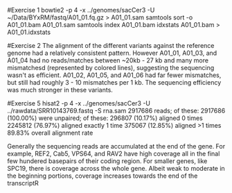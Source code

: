 
#Exercise 1
bowtie2 -p 4 -x ../genomes/sacCer3 -U ~/Data/BYxRM/fastq/A01_01.fq.gz > A01_01.sam
samtools sort -o A01_01.bam A01_01.sam
samtools index A01_01.bam
idxstats A01_01.bam > A01_01.idxstats


#Exercise 2
The alignment of the different variants against the reference genome had a relatively consistent pattern. However A01_01, A01_03, and A01_04 had no reads/matches between ~20kb - 27 kb and many more mismatchesd (represented by colored lines), suggesting the sequencing wasn't as efficient. A01_02, A01_05, and A01_06 had far fewer mismatches, but still had roughly 3 - 10 mismatches per 1 kb. The sequencing efficiency was much stronger in these variants.

#Exercise 5
hisat2 -p 4 -x ../genomes/sacCer3 -U ../rawdata/SRR10143769.fastq -S rna.sam
2917686 reads; of these:
  2917686 (100.00%) were unpaired; of these:
    296807 (10.17%) aligned 0 times
    2245812 (76.97%) aligned exactly 1 time
    375067 (12.85%) aligned >1 times
89.83% overall alignment rate

Generally the sequencing reads are accumulated at the end of the gene. For example, REF2, Cab5, VPS64, and RAV2 have high coverage all in the final few hundered basepairs of their coding region. For smaller genes, like SPC19, there is coverage across the whole gene. Albeit weak to moderate in the beginning portions, coverage increases towards the end of the transcriptR

